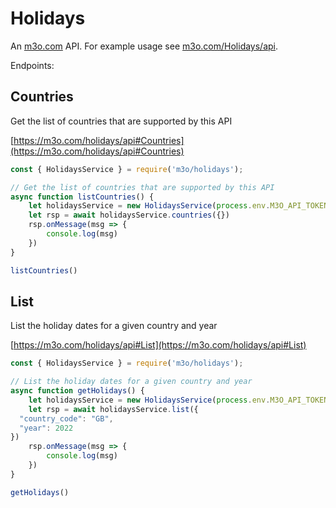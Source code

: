 # Holidays

An [m3o.com](https://m3o.com) API. For example usage see [m3o.com/Holidays/api](https://m3o.com/Holidays/api).

Endpoints:

## Countries

Get the list of countries that are supported by this API


[https://m3o.com/holidays/api#Countries](https://m3o.com/holidays/api#Countries)

```js
const { HolidaysService } = require('m3o/holidays');

// Get the list of countries that are supported by this API
async function listCountries() {
	let holidaysService = new HolidaysService(process.env.M3O_API_TOKEN)
	let rsp = await holidaysService.countries({})
	rsp.onMessage(msg => {
		console.log(msg)
	})
}

listCountries()
```
## List

List the holiday dates for a given country and year


[https://m3o.com/holidays/api#List](https://m3o.com/holidays/api#List)

```js
const { HolidaysService } = require('m3o/holidays');

// List the holiday dates for a given country and year
async function getHolidays() {
	let holidaysService = new HolidaysService(process.env.M3O_API_TOKEN)
	let rsp = await holidaysService.list({
  "country_code": "GB",
  "year": 2022
})
	rsp.onMessage(msg => {
		console.log(msg)
	})
}

getHolidays()
```
